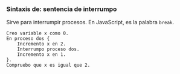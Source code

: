 ### Sintaxis de: sentencia de interrumpo

Sirve para interrumpir procesos. En JavaScript, es la palabra `break`.

```calo
Creo variable x como 0.
En proceso dos {
    Incremento x en 2.
    Interrumpo proceso dos.
    Incremento x en 1.
}.
Compruebo que x es igual que 2.
```